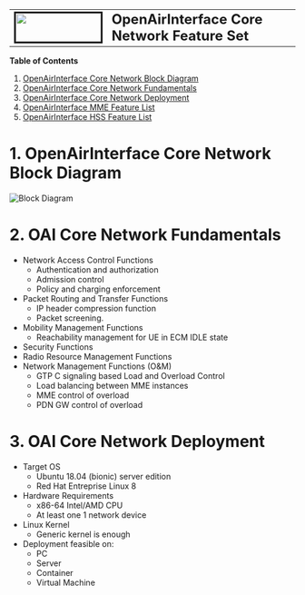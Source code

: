 <table style="border-collapse: collapse; border: none;">
  <tr style="border-collapse: collapse; border: none;">
    <td style="border-collapse: collapse; border: none;">
      <a href="http://www.openairinterface.org/">
         <img src="./images/oai_final_logo.png" alt="" border=3 height=50 width=150>
         </img>
      </a>
    </td>
    <td style="border-collapse: collapse; border: none; vertical-align: center;">
      <b><font size = "5">OpenAirInterface Core Network Feature Set</font></b>
    </td>
  </tr>
</table>

**Table of Contents**

1. [OpenAirInterface Core Network Block Diagram](#1-openairinterface-core-network-block-diagram)
2. [OpenAirInterface Core Network Fundamentals](#2-oai-core-network-fundamentals)
3. [OpenAirInterface Core Network Deployment](#3-oai-core-network-deployment)
4. [OpenAirInterface MME Feature List](./FEATURE_SET_MME.md)
5. [OpenAirInterface HSS Feature List](./FEATURE_SET_HSS.md)

# 1. OpenAirInterface Core Network Block Diagram #

![Block Diagram](./images/oai_cn_block_diagram.png)

# 2. OAI Core Network Fundamentals #

*  Network Access Control Functions
   -  Authentication and authorization
   -  Admission control
   -  Policy and charging enforcement
*  Packet Routing and Transfer Functions
   -  IP header compression function
   -  Packet screening.
*  Mobility Management Functions
   -  Reachability management for UE in ECM IDLE state
*  Security Functions
*  Radio Resource Management Functions
*  Network Management Functions (O&M)
   -  GTP C signaling based Load and Overload Control
   -  Load balancing between MME instances
   -  MME control of overload
   -  PDN GW control of overload

# 3. OAI Core Network Deployment #

*  Target OS
   -  Ubuntu 18.04 (bionic) server edition
   -  Red Hat Entreprise Linux 8
*  Hardware Requirements
   -  x86-64 Intel/AMD CPU
   -  At least one 1 network device
*  Linux Kernel
   -  Generic kernel is enough
*  Deployment feasible on:
   -  PC
   -  Server
   -  Container
   -  Virtual Machine


